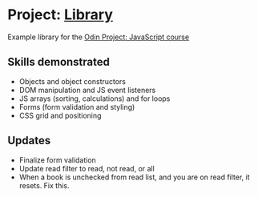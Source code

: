 # Project: <a href="https://edensalt.github.io/library/">Library</a>

Example library for the <a href="https://www.theodinproject.com/lessons/node-path-javascript-library">Odin Project: JavaScript course</a>

## Skills demonstrated

- Objects and object constructors
- DOM manipulation and JS event listeners
- JS arrays (sorting, calculations) and for loops
- Forms (form validation and styling)
- CSS grid and positioning

## Updates 
- Finalize form validation
- Update read filter to read, not read, or all
- When a book is unchecked from read list, and you are on read filter, it resets. Fix this.